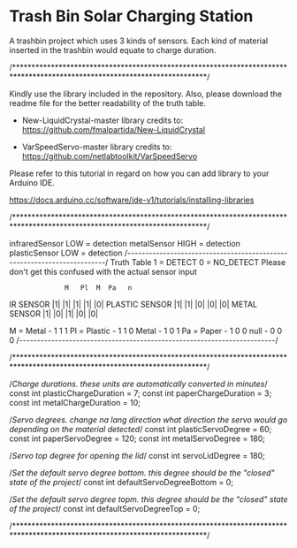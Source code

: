 # Trash Bin Solar Charging Station
 A trashbin project which uses 3 kinds of sensors. Each kind of material inserted in the trashbin would equate to charge duration.

/**************************************************************************************************************************/

Kindly use the library included in the repository. Also, please download the readme file for the better readability of the truth table.

- New-LiquidCrystal-master 
library credits to: https://github.com/fmalpartida/New-LiquidCrystal 

- VarSpeedServo-master 
library credits to: https://github.com/netlabtoolkit/VarSpeedServo

Please refer to this tutorial in regard on how you can add library to your Arduino IDE. 

https://docs.arduino.cc/software/ide-v1/tutorials/installing-libraries

/**************************************************************************************************************************/

  infraredSensor LOW = detection
  metalSensor HIGH = detection
  plasticSensor LOW = detection
  /------------------------------------------------------------------------/
  Truth Table
  1 = DETECT 0 = NO_DETECT
  Please don't get this confused with the actual sensor input
 
                  M   Pl  M  Pa   n
  IR SENSOR      |1| |1| |1| |1| |0|
  PLASTIC SENSOR |1| |1| |0| |0| |0|
  METAL SENSOR   |1| |0| |1| |0| |0|
 
  M = Metal       - 1 1 1
  Pl = Plastic    - 1 1 0
  Metal           - 1 0 1
  Pa = Paper      - 1 0 0
  null            - 0 0 0
  /------------------------------------------------------------------------/

/**************************************************************************************************************************/


/*Charge durations. these units are automatically converted in minutes*/
const int plasticChargeDuration = 7;
const int paperChargeDuration = 3;
const int metalChargeDuration = 10;

/*Servo degrees. change na lang direction what direction the servo would go depending on the material detected*/
const int plasticServoDegree = 60;
const int paperServoDegree = 120;
const int metalServoDegree = 180;

/*Servo top degree for opening the lid*/
const int servoLidDegree = 180;

/*Set the default servo degree bottom. this degree should be the "closed" state of the project*/
const int defaultServoDegreeBottom = 0;

/*Set the default servo degree topm. this degree should be the "closed" state of the project*/
const int defaultServoDegreeTop = 0;



/**************************************************************************************************************************/
